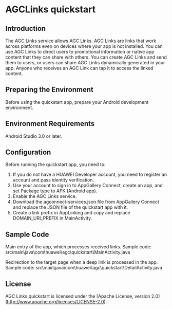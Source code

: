 # AGCLinks quickstart

## Introduction

The AGC Links service allows AGC Links. AGC Links are links that work across platforms even on devices where your app is not installed. You can use AGC Links to direct users to promotional information or native app content that they can share with others. You can create AGC Links and send them to users, or users can share AGC Links dynamically generated in your app. Anyone who receives an AGC Link can tap it to access the linked content.

## Preparing the Environment

Before using the quickstart app, prepare your Android development environment.

## Environment Requirements

Android Studio 3.0 or later.

## Configuration

Before running the quickstart app, you need to:

1. If you do not have a HUAWEI Developer account, you need to register an account and pass identity verification.
2. Use your account to sign in to AppGallery Connect, create an app, and set Package type to APK (Android app).
3. Enable the AGC Links service.
4. Download the agconnect-services.json file from AppGallery Connect and replace the JSON file of the quickstart app with it.
5. Create a link prefix in AppLinking and copy and replace DOMAIN_URI_PREFIX in MainActivity.

## Sample Code

Main entry of the app, which processes received links.
Sample code: src\main\java\com\huawei\agc\quickstart\MainActivity.java

Redirection to the target page when a deep link is processed in the app.
Sample code: src\main\java\com\huawei\agc\quickstart\DetailActivity.java

## License

AGC Links quickstart is licensed under the [Apache License, version 2.0] (http://www.apache.org/licenses/LICENSE-2.0).

